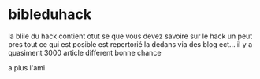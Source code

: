 # bibleduhack
la blile du hack contient otut se que vous devez savoire sur le hack
un peut pres tout ce qui est posible est repertorié la dedans via des blog ect...
il y a quasiment 3000 article different bonne chance




a plus l'ami
